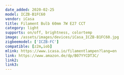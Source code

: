```yaml
---
date_added: 2020-02-25
model: ICZB-B1FC60
vendor: iCasa
title: Filament Bulb 60mm 7W E27 CCT
category: light
supports: on/off, brightness, colortemp
image: /assets/images/devices/iCasa_ICZB-B1FC60.jpg
zigbeemodel: ['ICZB-FC']
compatible: [z2m,iob]
mlink: https://www.icasa.io/filamentlampen?lang=en
link: https://www.amazon.de/dp/B07YYCDT3C/
link2: 
link3: 
---
```

